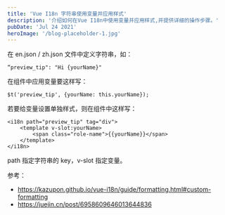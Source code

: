 ```yaml
---
title: 'Vue I18n 字符串使用变量并应用样式'
description: '介绍如何在Vue I18n中使用变量并应用样式,并提供详细的操作步骤。'
pubDate: 'Jul 24 2021'
heroImage: '/blog-placeholder-1.jpg'
---
```


在 en.json / zh.json 文件中定义字符串，如：

```
“preview_tip": "Hi {yourName}"
```

在组件中应用变量要这样写：

```
$t('preview_tip', {yourName: this.yourName});
```

若要给变量设置单独样式，则在组件中这样写：

```
<i18n path="preview_tip" tag="div">
	<template v-slot:yourName>
		<span class="role-name">{{yourName}}</span>
	</template>
</i18n>
```

path 指定字符串的 key，v-slot 指定变量。

参考：

- https://kazupon.github.io/vue-i18n/guide/formatting.html#custom-formatting
- https://juejin.cn/post/6958609646013644836
